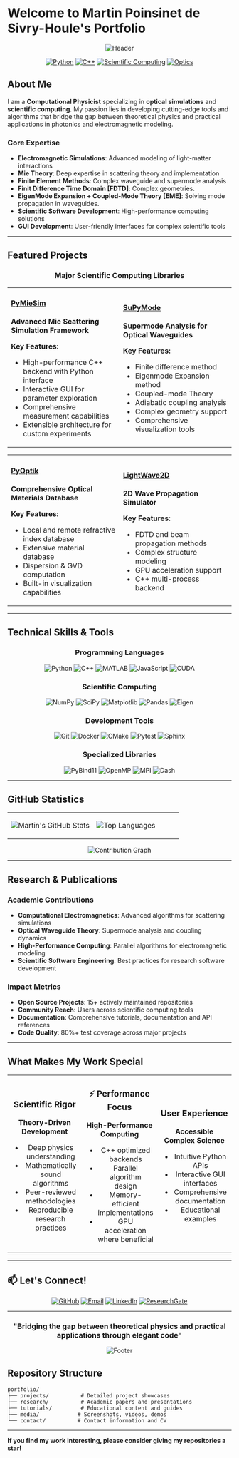 # Welcome to Martin Poinsinet de Sivry-Houle's Portfolio

<div align="center">

![Header](https://capsule-render.vercel.app/api?type=waving&color=gradient&customColorList=6&height=300&section=header&text=Computational%20Physicist%20&fontSize=50&fontColor=ffffff&animation=fadeIn&fontAlignY=38&desc=Optical%20Simulations%20•%20Scientific%20Computing%20•%20Open%20Source&descAlignY=51&descAlign=62)

[![Python](https://img.shields.io/badge/Python-Expert-3776AB?style=for-the-badge&logo=python&logoColor=white)](https://python.org)
[![C++](https://img.shields.io/badge/C++-Advanced-00599C?style=for-the-badge&logo=c%2B%2B&logoColor=white)](https://isocpp.org)
[![Scientific Computing](https://img.shields.io/badge/Scientific_Computing-Expert-FF6B6B?style=for-the-badge&logo=scipy&logoColor=white)](https://scipy.org)
[![Optics](https://img.shields.io/badge/Computational_Optics-Specialist-4ECDC4?style=for-the-badge&logo=lens&logoColor=white)](#)

</div>

## About Me

I am a **Computational Physicist** specializing in **optical simulations** and **scientific computing**. My passion lies in developing cutting-edge tools and algorithms that bridge the gap between theoretical physics and practical applications in photonics and electromagnetic modeling.

### Core Expertise
- **Electromagnetic Simulations**: Advanced modeling of light-matter interactions
- **Mie Theory**: Deep expertise in scattering theory and implementation
- **Finite Element Methods**: Complex waveguide and supermode analysis
- **Finit Difference Time Domain [FDTD]**: Complex geometries.
- **EigenMode Expansion + Coupled-Mode Theory [EME]**: Solving mode propagation in waveguides.
- **Scientific Software Development**: High-performance computing solutions
- **GUI Development**: User-friendly interfaces for complex scientific tools

---

## Featured Projects

<div align="center">

### Major Scientific Computing Libraries

</div>

<table>
<tr>
<td width="50%">

#### [PyMieSim](https://github.com/MartinPdeS/PyMieSim)
**Advanced Mie Scattering Simulation Framework**


**Key Features:**
- High-performance C++ backend with Python interface
- Interactive GUI for parameter exploration
- Comprehensive measurement capabilities
- Extensible architecture for custom experiments

</td>
<td width="50%">

#### [SuPyMode](https://github.com/MartinPdeS/SuPyMode)
**Supermode Analysis for Optical Waveguides**


**Key Features:**
- Finite difference method
- Eigenmode Expansion method
- Coupled-mode Theory
- Adiabatic coupling analysis
- Complex geometry support
- Comprehensive visualization tools

</td>
</tr>
</table>

<table>
<tr>
<td width="50%">

#### [PyOptik](https://github.com/MartinPdeS/PyOptik)
**Comprehensive Optical Materials Database**


**Key Features:**
- Local and remote refractive index database
- Extensive material database
- Dispersion & GVD computation
- Built-in visualization capabilities

</td>
<td width="50%">

#### [LightWave2D](https://github.com/MartinPdeS/LightWave2D)
**2D Wave Propagation Simulator**


**Key Features:**
- FDTD and beam propagation methods
- Complex structure modeling
- GPU acceleration support
- C++ multi-process backend

</td>
</tr>
</table>

---

## Technical Skills & Tools

<div align="center">

### Programming Languages
![Python](https://img.shields.io/badge/Python-3776AB?style=flat-square&logo=python&logoColor=white)
![C++](https://img.shields.io/badge/C++-00599C?style=flat-square&logo=c%2B%2B&logoColor=white)
![MATLAB](https://img.shields.io/badge/MATLAB-0076A8?style=flat-square&logo=mathworks&logoColor=white)
![JavaScript](https://img.shields.io/badge/JavaScript-F7DF1E?style=flat-square&logo=javascript&logoColor=black)
![CUDA](https://img.shields.io/badge/CUDA-76B900?style=flat-square&logo=nvidia&logoColor=white)

### Scientific Computing
![NumPy](https://img.shields.io/badge/NumPy-013243?style=flat-square&logo=numpy&logoColor=white)
![SciPy](https://img.shields.io/badge/SciPy-8CAAE6?style=flat-square&logo=scipy&logoColor=white)
![Matplotlib](https://img.shields.io/badge/Matplotlib-11557c?style=flat-square&logo=python&logoColor=white)
![Pandas](https://img.shields.io/badge/Pandas-150458?style=flat-square&logo=pandas&logoColor=white)
![Eigen](https://img.shields.io/badge/Eigen-FF6B6B?style=flat-square&logo=cpp&logoColor=white)

### Development Tools
![Git](https://img.shields.io/badge/Git-F05032?style=flat-square&logo=git&logoColor=white)
![Docker](https://img.shields.io/badge/Docker-2496ED?style=flat-square&logo=docker&logoColor=white)
![CMake](https://img.shields.io/badge/CMake-064F8C?style=flat-square&logo=cmake&logoColor=white)
![Pytest](https://img.shields.io/badge/Pytest-0A9EDC?style=flat-square&logo=pytest&logoColor=white)
![Sphinx](https://img.shields.io/badge/Sphinx-000000?style=flat-square&logo=sphinx&logoColor=white)

### Specialized Libraries
![PyBind11](https://img.shields.io/badge/PyBind11-4285F4?style=flat-square&logo=python&logoColor=white)
![OpenMP](https://img.shields.io/badge/OpenMP-4479A1?style=flat-square&logo=openmp&logoColor=white)
![MPI](https://img.shields.io/badge/MPI-FF6B35?style=flat-square&logo=message-passing-interface&logoColor=white)
![Dash](https://img.shields.io/badge/Dash-00D8FF?style=flat-square&logo=plotly&logoColor=white)

</div>

---

## GitHub Statistics

<div align="center">

<table>
<tr>
<td width="50%">

![Martin's GitHub Stats](https://github-readme-stats.vercel.app/api?username=MartinPdeS&show_icons=true&theme=tokyonight&hide_border=true&include_all_commits=true&count_private=true)

</td>
<td width="50%">

![Top Languages](https://github-readme-stats.vercel.app/api/top-langs/?username=MartinPdeS&layout=compact&theme=tokyonight&hide_border=true&langs_count=8)

</td>
</tr>
</table>

![Contribution Graph](https://github-readme-activity-graph.vercel.app/graph?username=MartinPdeS&theme=tokyo-night&hide_border=true&area=true)

</div>

---

## Research & Publications

### Academic Contributions
- **Computational Electromagnetics**: Advanced algorithms for scattering simulations
- **Optical Waveguide Theory**: Supermode analysis and coupling dynamics
- **High-Performance Computing**: Parallel algorithms for electromagnetic modeling
- **Scientific Software Engineering**: Best practices for research software development

### Impact Metrics
- **Open Source Projects**: 15+ actively maintained repositories
- **Community Reach**: Users across scientific computing tools
- **Documentation**: Comprehensive tutorials, documentation and API references
- **Code Quality**: 80%+ test coverage across major projects

---

## What Makes My Work Special

<div align="center">

<table>
<tr>
<td width="33%" align="center">

### Scientific Rigor
**Theory-Driven Development**
- Deep physics understanding
- Mathematically sound algorithms
- Peer-reviewed methodologies
- Reproducible research practices

</td>
<td width="33%" align="center">

### ⚡ Performance Focus
**High-Performance Computing**
- C++ optimized backends
- Parallel algorithm design
- Memory-efficient implementations
- GPU acceleration where beneficial

</td>
<td width="33%" align="center">

### User Experience
**Accessible Complex Science**
- Intuitive Python APIs
- Interactive GUI interfaces
- Comprehensive documentation
- Educational examples

</td>
</tr>
</table>

</div>

---

## 📫 Let's Connect!

<div align="center">

[![GitHub](https://img.shields.io/badge/GitHub-MartinPdeS-181717?style=for-the-badge&logo=github)](https://github.com/MartinPdeS)
[![Email](https://img.shields.io/badge/Email-Contact_Me-D14836?style=for-the-badge&logo=gmail&logoColor=white)](mailto:your.email@domain.com)
[![LinkedIn](https://img.shields.io/badge/LinkedIn-Connect-0077B5?style=for-the-badge&logo=linkedin)](https://www.linkedin.com/in/martin-poinsinet-de-sivry-houle-603b3b98/)
[![ResearchGate](https://img.shields.io/badge/ResearchGate-Follow-00CCBB?style=for-the-badge&logo=researchgate&logoColor=white)](https://www.researchgate.net/profile/Martin-Sivry-Houle)

</div>

---

<div align="center">

### "Bridging the gap between theoretical physics and practical applications through elegant code"

![Footer](https://capsule-render.vercel.app/api?type=waving&color=gradient&customColorList=6&height=100&section=footer)

</div>

## Repository Structure

```
portfolio/
├── projects/          # Detailed project showcases
├── research/          # Academic papers and presentations
├── tutorials/         # Educational content and guides
├── media/            # Screenshots, videos, demos
└── contact/          # Contact information and CV
```

---

**If you find my work interesting, please consider giving my repositories a star!**